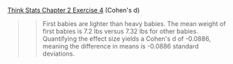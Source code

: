 [Think Stats Chapter 2 Exercise 4](http://greenteapress.com/thinkstats2/html/thinkstats2003.html#toc24) (Cohen's d)

>> First babies are lighter than heavy babies. The mean weight of first babies is 7.2 lbs versus 7.32 lbs for other babies. Quantifying the effect size yields a Cohen's d of -0.0886, meaning the difference in means is -0.0886 standard deviations.
